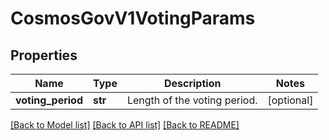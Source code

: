 # CosmosGovV1VotingParams

## Properties
Name | Type | Description | Notes
------------ | ------------- | ------------- | -------------
**voting_period** | **str** | Length of the voting period. | [optional] 

[[Back to Model list]](../README.md#documentation-for-models) [[Back to API list]](../README.md#documentation-for-api-endpoints) [[Back to README]](../README.md)

